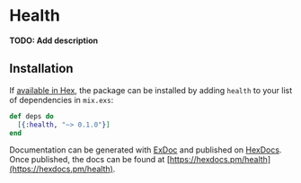 # Health

**TODO: Add description**

## Installation

If [available in Hex](https://hex.pm/docs/publish), the package can be installed
by adding `health` to your list of dependencies in `mix.exs`:

```elixir
def deps do
  [{:health, "~> 0.1.0"}]
end
```

Documentation can be generated with [ExDoc](https://github.com/elixir-lang/ex_doc)
and published on [HexDocs](https://hexdocs.pm). Once published, the docs can
be found at [https://hexdocs.pm/health](https://hexdocs.pm/health).

